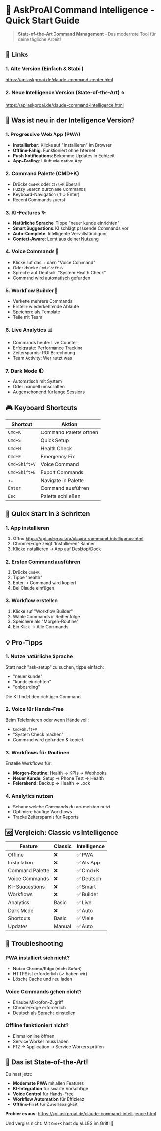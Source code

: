# 🚀 AskProAI Command Intelligence - Quick Start Guide

> **State-of-the-Art Command Management** - Das modernste Tool für deine tägliche Arbeit!

## 🔗 Links

### 1. **Alte Version** (Einfach & Stabil)
https://api.askproai.de/claude-command-center.html

### 2. **Neue Intelligence Version** (State-of-the-Art) ⭐
https://api.askproai.de/claude-command-intelligence.html

## 🎯 Was ist neu in der Intelligence Version?

### 1. **Progressive Web App (PWA)**
- **Installierbar**: Klicke auf "Installieren" im Browser
- **Offline-Fähig**: Funktioniert ohne Internet
- **Push Notifications**: Bekomme Updates in Echtzeit
- **App-Feeling**: Läuft wie native App

### 2. **Command Palette (CMD+K)**
- Drücke `Cmd+K` oder `Ctrl+K` überall
- Fuzzy Search durch alle Commands
- Keyboard-Navigation (↑↓ Enter)
- Recent Commands zuerst

### 3. **KI-Features** ✨
- **Natürliche Sprache**: Tippe "neuer kunde einrichten"
- **Smart Suggestions**: KI schlägt passende Commands vor
- **Auto-Complete**: Intelligente Vervollständigung
- **Context-Aware**: Lernt aus deiner Nutzung

### 4. **Voice Commands** 🎤
- Klicke auf das + dann "Voice Command"
- Oder drücke `Cmd+Shift+V`
- Spreche auf Deutsch: "System Health Check"
- Command wird automatisch gefunden

### 5. **Workflow Builder** 🔄
- Verkette mehrere Commands
- Erstelle wiederkehrende Abläufe
- Speichere als Template
- Teile mit Team

### 6. **Live Analytics** 📊
- Commands heute: Live Counter
- Erfolgsrate: Performance Tracking
- Zeitersparnis: ROI Berechnung
- Team Activity: Wer nutzt was

### 7. **Dark Mode** 🌓
- Automatisch mit System
- Oder manuell umschalten
- Augenschonend für lange Sessions

## 🎮 Keyboard Shortcuts

| Shortcut | Aktion |
|----------|--------|
| `Cmd+K` | Command Palette öffnen |
| `Cmd+S` | Quick Setup |
| `Cmd+H` | Health Check |
| `Cmd+E` | Emergency Fix |
| `Cmd+Shift+V` | Voice Command |
| `Cmd+Shift+E` | Export Commands |
| `↑↓` | Navigate in Palette |
| `Enter` | Command ausführen |
| `Esc` | Palette schließen |

## 🚀 Quick Start in 3 Schritten

### 1. App installieren
1. Öffne https://api.askproai.de/claude-command-intelligence.html
2. Chrome/Edge zeigt "Installieren" Banner
3. Klicke installieren → App auf Desktop/Dock

### 2. Ersten Command ausführen
1. Drücke `Cmd+K`
2. Tippe "health"
3. Enter → Command wird kopiert
4. Bei Claude einfügen

### 3. Workflow erstellen
1. Klicke auf "Workflow Builder"
2. Wähle Commands in Reihenfolge
3. Speichere als "Morgen-Routine"
4. Ein Klick → Alle Commands

## 💡 Pro-Tipps

### 1. **Nutze natürliche Sprache**
Statt nach "ask-setup" zu suchen, tippe einfach:
- "neuer kunde"
- "kunde einrichten"
- "onboarding"

Die KI findet den richtigen Command!

### 2. **Voice für Hands-Free**
Beim Telefonieren oder wenn Hände voll:
- `Cmd+Shift+V`
- "System Check machen"
- Command wird gefunden & kopiert

### 3. **Workflows für Routinen**
Erstelle Workflows für:
- **Morgen-Routine**: Health → KPIs → Webhooks
- **Neuer Kunde**: Setup → Phone Test → Health
- **Feierabend**: Backup → Health → Lock

### 4. **Analytics nutzen**
- Schaue welche Commands du am meisten nutzt
- Optimiere häufige Workflows
- Tracke Zeitersparnis für Reports

## 🆚 Vergleich: Classic vs Intelligence

| Feature | Classic | Intelligence |
|---------|---------|--------------|
| Offline | ❌ | ✅ PWA |
| Installation | ❌ | ✅ Als App |
| Command Palette | ❌ | ✅ Cmd+K |
| Voice Commands | ❌ | ✅ Deutsch |
| KI-Suggestions | ❌ | ✅ Smart |
| Workflows | ❌ | ✅ Builder |
| Analytics | Basic | ✅ Live |
| Dark Mode | ❌ | ✅ Auto |
| Shortcuts | Basic | ✅ Viele |
| Updates | Manual | ✅ Auto |

## 🔧 Troubleshooting

### PWA installiert sich nicht?
- Nutze Chrome/Edge (nicht Safari)
- HTTPS ist erforderlich (✓ haben wir)
- Lösche Cache und neu laden

### Voice Commands gehen nicht?
- Erlaube Mikrofon-Zugriff
- Chrome/Edge erforderlich
- Deutsch als Sprache einstellen

### Offline funktioniert nicht?
- Einmal online öffnen
- Service Worker muss laden
- F12 → Application → Service Workers prüfen

## 🎉 Das ist State-of-the-Art!

Du hast jetzt:
- **Modernste PWA** mit allen Features
- **KI-Integration** für smarte Vorschläge  
- **Voice Control** für Hands-Free
- **Workflow Automation** für Effizienz
- **Offline-First** für Zuverlässigkeit

**Probier es aus**: https://api.askproai.de/claude-command-intelligence.html

Und vergiss nicht: Mit `Cmd+K` hast du ALLES im Griff! 🚀